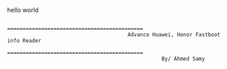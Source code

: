 
hello world

                                          ============================================                                
                                           Advance Huawei, Honor Fastboot info Reader
                                          ============================================                                                               
                                                      By/ Ahmed Samy                                                                                                                                                                                

